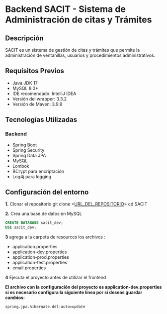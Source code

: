
# Backend  SACIT - Sistema de Administración de citas y Trámites






## Descripción
SACIT es un sistema de gestión de citas y trámites que permite la administración de ventanillas, usuarios y procedimientos administrativos.

## Requisitos Previos
- Java JDK 17 
- MySQL 8.0+
- IDE recomendado: IntelliJ IDEA 
- Versión del wrapper: 3.3.2
- Versión de Maven: 3.9.9

## Tecnologías Utilizadas
### Backend
- Spring Boot
- Spring Security
- Spring Data JPA
- MySQL
- Lombok
- BCrypt para encriptación
- Log4j para logging

## Configuración del entorno 
**1.** Clonar el repositorio
git clone <[URL_DEL_REPOSITORIO](https://github.com/LeoDoCa/SACIT_back/tree/main)>  cd SACIT

**2.** Crea una base de datos en MySQL
```sql
CREATE DATABASE sacit_dev;
USE sacit_dev;
```
**3** agrega a la carpeta de resources los archivos :

- application.properties
- application-dev.properties
- application-prod.properties
- application-test.properties
- email.properties

**4** Ejecuta el proyecto antes de utilizar el frontend

**El archivo con la configuración del proyecto es application-dev.properties si es necesario configura la siguiente línea por si deseas guardar cambios:**
 ```properties
spring.jpa.hibernate.ddl-auto=update
```
